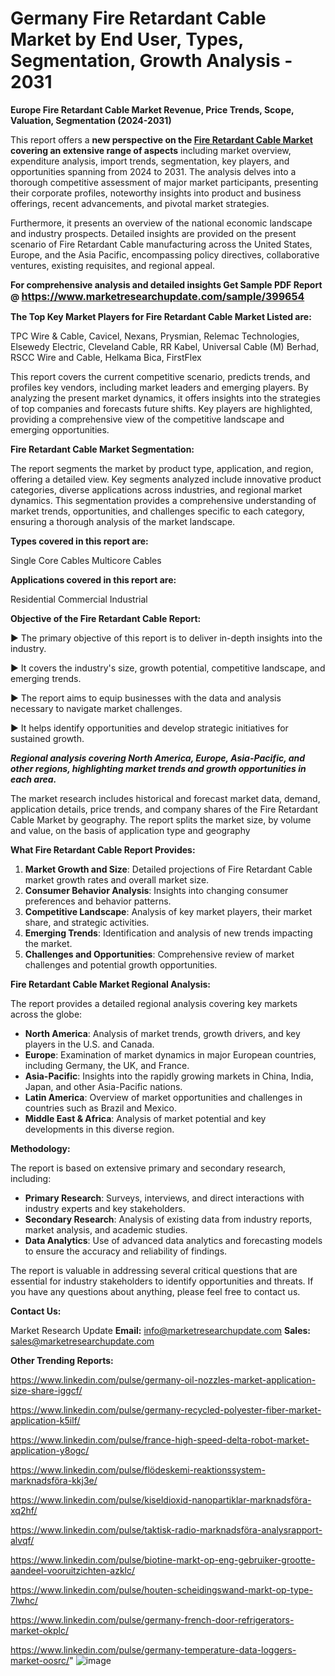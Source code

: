 # Germany Fire Retardant Cable Market by End User, Types, Segmentation, Growth Analysis - 2031

<strong>Europe Fire Retardant Cable Market Revenue, Price Trends, Scope, Valuation, Segmentation (2024-2031)</strong>

This report offers a <strong>new perspective on the <a href=https://www.marketresearchupdate.com/sample/399654>Fire Retardant Cable Market</a> covering an extensive range of aspects</strong> including market overview, expenditure analysis, import trends, segmentation, key players, and opportunities spanning from 2024 to 2031. The analysis delves into a thorough competitive assessment of major market participants, presenting their corporate profiles, noteworthy insights into product and business offerings, recent advancements, and pivotal market strategies.

Furthermore, it presents an overview of the national economic landscape and industry prospects. Detailed insights are provided on the present scenario of Fire Retardant Cable manufacturing across the United States, Europe, and the Asia Pacific, encompassing policy directives, collaborative ventures, existing requisites, and regional appeal.

<strong>For comprehensive analysis and detailed insights Get Sample PDF Report @ <a href=https://www.marketresearchupdate.com/sample/399654><font size=3 color=#0000ff>https://www.marketresearchupdate.com/sample/399654</font></a></strong>

<strong>The Top Key Market Players for Fire Retardant Cable Market Listed are:</strong>

TPC Wire & Cable, Cavicel, Nexans, Prysmian, Relemac Technologies, Elsewedy Electric, Cleveland Cable, RR Kabel, Universal Cable (M) Berhad, RSCC Wire and Cable, Helkama Bica, FirstFlex

This report covers the current competitive scenario, predicts trends, and profiles key vendors, including market leaders and emerging players. By analyzing the present market dynamics, it offers insights into the strategies of top companies and forecasts future shifts. Key players are highlighted, providing a comprehensive view of the competitive landscape and emerging opportunities.

<strong>Fire Retardant Cable Market Segmentation:</strong>

The report segments the market by product type, application, and region, offering a detailed view. Key segments analyzed include innovative product categories, diverse applications across industries, and regional market dynamics. This segmentation provides a comprehensive understanding of market trends, opportunities, and challenges specific to each category, ensuring a thorough analysis of the market landscape.

<strong>Types covered in this report are:</strong>

Single Core Cables
Multicore Cables

<strong>Applications covered in this report are:</strong>

Residential
Commercial
Industrial

<strong>Objective of the Fire Retardant Cable Report:</strong>

▶ The primary objective of this report is to deliver in-depth insights into the industry.

▶ It covers the industry's size, growth potential, competitive landscape, and emerging trends.

▶ The report aims to equip businesses with the data and analysis necessary to navigate market challenges.

▶ It helps identify opportunities and develop strategic initiatives for sustained growth.

<strong><em>Regional analysis covering North America, Europe, Asia-Pacific, and other regions, highlighting market trends and growth opportunities in each area.</em></strong>

The market research includes historical and forecast market data, demand, application details, price trends, and company shares of the Fire Retardant Cable Market by geography. The report splits the market size, by volume and value, on the basis of application type and geography

<strong>What Fire Retardant Cable Report Provides:</strong>
<ol>
  <li><strong>Market Growth and Size</strong>: Detailed projections of Fire Retardant Cable market growth rates and overall market size.</li>
  <li><strong>Consumer Behavior Analysis</strong>: Insights into changing consumer preferences and behavior patterns.</li>
  <li><strong>Competitive Landscape</strong>: Analysis of key market players, their market share, and strategic activities.</li>
  <li><strong>Emerging Trends</strong>: Identification and analysis of new trends impacting the market.</li>
  <li><strong>Challenges and Opportunities</strong>: Comprehensive review of market challenges and potential growth opportunities.</li>
</ol>

<strong>Fire Retardant Cable Market Regional Analysis:</strong>

The report provides a detailed regional analysis covering key markets across the globe:
<ul>
  <li><strong>North America</strong>: Analysis of market trends, growth drivers, and key players in the U.S. and Canada.</li>
  <li><strong>Europe</strong>: Examination of market dynamics in major European countries, including Germany, the UK, and France.</li>
  <li><strong>Asia-Pacific</strong>: Insights into the rapidly growing markets in China, India, Japan, and other Asia-Pacific nations.</li>
  <li><strong>Latin America</strong>: Overview of market opportunities and challenges in countries such as Brazil and Mexico.</li>
  <li><strong>Middle East &amp; Africa</strong>: Analysis of market potential and key developments in this diverse region.</li>
</ul>

<strong>Methodology:</strong>

The report is based on extensive primary and secondary research, including:
<ul>
  <li><strong>Primary Research</strong>: Surveys, interviews, and direct interactions with industry experts and key stakeholders.</li>
  <li><strong>Secondary Research</strong>: Analysis of existing data from industry reports, market analysis, and academic studies.</li>
  <li><strong>Data Analytics</strong>: Use of advanced data analytics and forecasting models to ensure the accuracy and reliability of findings.</li>
</ul>
The report is valuable in addressing several critical questions that are essential for industry stakeholders to identify opportunities and threats. If you have any questions about anything, please feel free to contact us.

<strong>Contact Us:</strong>

Market Research Update
<strong>Email:</strong> info@marketresearchupdate.com
<strong>Sales:</strong> sales@marketresearchupdate.com

<strong>Other Trending Reports:</strong>

<a href=https://www.linkedin.com/pulse/germany-oil-nozzles-market-application-size-share-iggcf/>https://www.linkedin.com/pulse/germany-oil-nozzles-market-application-size-share-iggcf/</a>

<a href=https://www.linkedin.com/pulse/germany-recycled-polyester-fiber-market-application-k5ilf/>https://www.linkedin.com/pulse/germany-recycled-polyester-fiber-market-application-k5ilf/</a>

<a href=https://www.linkedin.com/pulse/france-high-speed-delta-robot-market-application-y8ogc/>https://www.linkedin.com/pulse/france-high-speed-delta-robot-market-application-y8ogc/</a>

<a href=https://www.linkedin.com/pulse/flödeskemi-reaktionssystem-marknadsföra-kkj3e/>https://www.linkedin.com/pulse/flödeskemi-reaktionssystem-marknadsföra-kkj3e/</a>

<a href=https://www.linkedin.com/pulse/kiseldioxid-nanopartiklar-marknadsföra-xq2hf/>https://www.linkedin.com/pulse/kiseldioxid-nanopartiklar-marknadsföra-xq2hf/</a>

<a href=https://www.linkedin.com/pulse/taktisk-radio-marknadsföra-analysrapport-alvqf/>https://www.linkedin.com/pulse/taktisk-radio-marknadsföra-analysrapport-alvqf/</a>

<a href=https://www.linkedin.com/pulse/biotine-markt-op-eng-gebruiker-grootte-aandeel-vooruitzichten-azklc/>https://www.linkedin.com/pulse/biotine-markt-op-eng-gebruiker-grootte-aandeel-vooruitzichten-azklc/</a>

<a href=https://www.linkedin.com/pulse/houten-scheidingswand-markt-op-type-7lwhc/>https://www.linkedin.com/pulse/houten-scheidingswand-markt-op-type-7lwhc/</a>

<a href=https://www.linkedin.com/pulse/germany-french-door-refrigerators-market-okplc/>https://www.linkedin.com/pulse/germany-french-door-refrigerators-market-okplc/</a>

<a href=https://www.linkedin.com/pulse/germany-temperature-data-loggers-market-oosrc/>https://www.linkedin.com/pulse/germany-temperature-data-loggers-market-oosrc/</a>"
![image](https://github.com/user-attachments/assets/d28aad0c-6668-4c16-9a4c-8d55504765e6)
